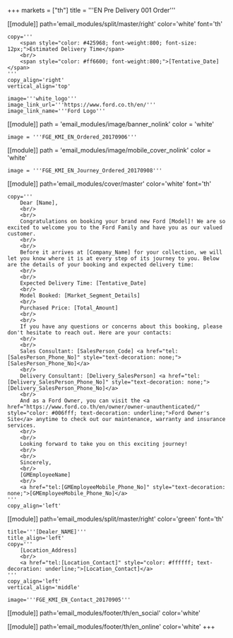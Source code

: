 +++
markets = ["th"]
title = '''EN Pre Delivery 001 Order'''

[[module]]
path='email_modules/split/master/right'
color='white'
font='th'

	copy='''
		<span style="color: #425968; font-weight:800; font-size: 12px;">Estimated Delivery Time</span>
		<br/>
		<span style="color: #ff6600; font-weight:800;">[Tentative_Date]</span>
	'''
	copy_align='right'
	vertical_align='top'

	image='''white_logo'''
	image_link_url='''https://www.ford.co.th/en/'''
	image_link_name='''Ford Logo'''

[[module]]
path = 'email_modules/image/banner_nolink'
color = 'white'

	image = '''FGE_KMI_EN_Ordered_20170906'''

[[module]]
path = 'email_modules/image/mobile_cover_nolink'
color = 'white'

	image = '''FGE_KMI_EN_Journey_Ordered_20170908'''

[[module]]
path='email_modules/cover/master'
color='white'
font='th'

	copy='''
		Dear [Name],
		<br/>
		<br/>
		Congratulations on booking your brand new Ford [Model]! We are so excited to welcome you to the Ford Family and have you as our valued customer.
		<br/>
		<br/>
		Before it arrives at [Company_Name] for your collection, we will let you know where it is at every step of its journey to you. Below are the details of your booking and expected delivery time:
		<br/>
		<br/>
		Expected Delivery Time: [Tentative_Date]
		<br/>
		Model Booked: [Market_Segment_Details]
		<br/>
		Purchased Price: [Total_Amount]
		<br/>
		<br/>
		If you have any questions or concerns about this booking, please don't hesitate to reach out. Here are your contacts:
		<br/>
		<br/>
		Sales Consultant: [SalesPerson_Code] <a href="tel:[SalesPerson_Phone_No]" style="text-decoration: none;">[SalesPerson_Phone_No]</a>
		<br/>
		Delivery Consultant: [Delivery_SalesPerson] <a href="tel:[Delivery_SalesPerson_Phone_No]" style="text-decoration: none;">[Delivery_SalesPerson_Phone_No]</a>
		<br/>
		And as a Ford Owner, you can visit the <a href="https://www.ford.co.th/en/owner/owner-unauthenticated/" style="color: #006fff; text-decoration: underline;">Ford Owner's Site</a> anytime to check out our maintenance, warranty and insurance services.
		<br/>
		<br/>
		Looking forward to take you on this exciting journey!
		<br/>
		<br/>
		Sincerely,
		<br/>
		[GMEmployeeName]
		<br/>
		<a href="tel:[GMEmployeeMobile_Phone_No]" style="text-decoration: none;">[GMEmployeeMobile_Phone_No]</a>
	'''
	copy_align='left'

[[module]]
path='email_modules/split/master/right'
color='green'
font='th'

	title='''[Dealer_NAME]'''
	title_align='left'
	copy='''
		[Location_Address]
		<br/>
		<a href="tel:[Location_Contact]" style="color: #ffffff; text-decoration: underline;">[Location_Contact]</a>
	'''
	copy_align='left'
	vertical_align='middle'

	image='''FGE_KMI_EN_Contact_20170905'''

[[module]]
path='email_modules/footer/th/en_social'
color='white'

[[module]]
path='email_modules/footer/th/en_online'
color='white'
+++